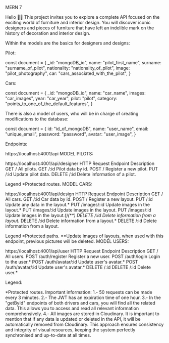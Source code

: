 MERN 7

Hello 👋🏽 This project invites you to explore a complete API focused on the exciting world of furniture and interior design. You will discover iconic designers and pieces of furniture that have left an indelible mark on the history of decoration and interior design.

Within the models are the basics for designers and designs:

Pilot:

const document = {
    _id: "mongoDB_id",
    name: "pilot_first_name",
    surname: "surname_of_pilot",
    nationality: "nationality_of_pilot",
    image: "pilot_photography",
    car: "cars_associated_with_the_pilot",
}

Cars:

const document = {
    _id: "mongoDB_id",
    name: "car_name",
    images: "car_images",
    year: "car_year",
    pilot: "pilot",
    category: "points_to_one_of_the_default_features",
}

There is also a model of users, who will be in charge of creating modifications to the database:

const document = {
    id: "id_of_mongoDB",
    name: "user_name",
    email: "unique_email",
    password: "password",
    avatar: "user_image",
}

Endpoints:

https://localhost:4001/api
MODEL PILOTS:

https://localhost:4001/api/designer
HTTP Request Endpoint Description
GET / All pilots.
GET /:id Pilot data by id.
POST / Register a new pilot.
PUT /:id Update pilot data.
DELETE /:id Delete information of a pilot.

Legend *Protected routes.
MODEL CARS:

https://localhost:4001/api/design
HTTP Request Endpoint Description
GET / All cars.
GET /:id Car data by id.
POST / Register a new layout.
PUT /:id Update any data in the layout.* PUT /images/:id Update images in the layout.* PUT /images/:id Update images in the layout.
PUT /images/:id Update images in the layout.(*)(**)
DELETE /:id Delete information from a layout.* DELETE /:id Delete information from a layout.* DELETE /:id Delete information from a layout.

Legend *Protected paths. **Update images of layouts, when used with this endpoint, previous pictures will be deleted.
MODEL USERS:

https://localhost:4001/api/user
HTTP Request Endpoint Description
GET / All users.
POST /auth/register Register a new user.
POST /auth/login Login to the user.*
POST /auth/avatar/:id Update user's avatar.* POST /auth/avatar/:id Update user's avatar.* DELETE /:id
DELETE /:id Delete user.*

Legend:

*Protected routes.
Important information:
1.- 50 requests can be made every 3 minutes. 2.- The JWT has an expiration time of one hour. 3.- In the "getById" endpoints of both drivers and cars, you will find all the related data. This allows you to access and read all relevant information comprehensively. 4.- All images are stored in Cloudinary. It is important to mention that if any data is updated or deleted in the API, it will be automatically removed from Cloudinary. This approach ensures consistency and integrity of visual resources, keeping the system perfectly synchronised and up-to-date at all times.
